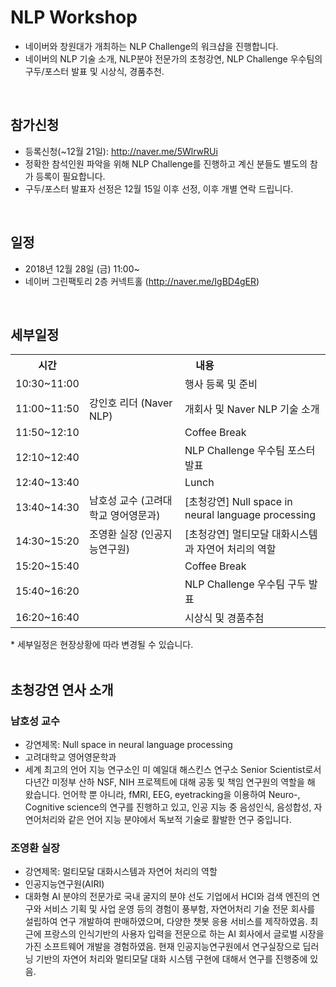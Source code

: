 # NLP Workshop
- 네이버와 창원대가 개최하는 NLP Challenge의 워크샵을 진행합니다.
- 네이버의 NLP 기술 소개, NLP분야 전문가의 초청강연, NLP Challenge 우수팀의 구두/포스터 발표 및 시상식, 경품추천.
<br>

## 참가신청
- 등록신청(~12월 21일): http://naver.me/5WlrwRUi
- 정확한 참석인원 파악을 위해 NLP Challenge를 진행하고 계신 분들도 별도의 참가 등록이 필요합니다.
- 구두/포스터 발표자 선정은 12월 15일 이후 선정, 이후 개별 연락 드립니다.
<br>

## 일정
- 2018년 12월 28일 (금) 11:00~
- 네이버 그린팩토리 2층 커넥트홀 (http://naver.me/IgBD4gER)
<br>

## 세부일정
<table>
<tr><th>시간</th><th colspan=2>내용</th><tr>
<tr><td>10:30~11:00</td><td></td><td>행사 등록 및 준비</td></tr>
<tr><td>11:00~11:50</td><td>강인호 리더 (Naver NLP)</td><td>개회사 및 Naver NLP 기술 소개</td></tr>
<tr><td>11:50~12:10</td><td></td><td>Coffee Break</td></tr>
<tr><td>12:10~12:40</td><td></td><td>NLP Challenge 우수팀 포스터 발표</td></tr>
<tr><td>12:40~13:40</td><td></td><td>Lunch</td></tr>
<tr><td>13:40~14:30</td><td>남호성 교수 (고려대학교 영어영문과)</td><td>[초청강연] Null space in neural language processing</td></tr>
<tr><td>14:30~15:20</td><td>조영환 실장 (인공지능연구원)</td><td>[초청강연] 멀티모달 대화시스템과 자연어 처리의 역할</td></tr>
<tr><td>15:20~15:40</td><td></td><td>Coffee Break</td></tr>
<tr><td>15:40~16:20</td><td></td><td>NLP Challenge 우수팀 구두 발표</td></tr>
<tr><td>16:20~16:40</td><td></td><td>시상식 및 경품추첨</td></tr>
</table>
* 세부일정은 현장상황에 따라 변경될 수 있습니다. 
<br>
<br>

## 초청강연 연사 소개
### 남호성 교수
- 강연제목: Null space in neural language processing
- 고려대학교 영어영문학과
- 세계 최고의 언어 지능 연구소인 미 예일대 해스킨스 연구소 Senior Scientist로서 다년간 미정부 산하 NSF, NIH 프로젝트에 대해 공동 및 책임 연구원의 역할을 해 왔습니다. 언어학 뿐 아니라, fMRI, EEG, eyetracking을 이용하여 Neuro-, Cognitive science의 연구를 진행하고 있고, 인공 지능 중 음성인식, 음성합성, 자연어처리와 같은 언어 지능 분야에서 독보적 기술로 활발한 연구 중입니다.
###  조영환 실장
- 강연제목: 멀티모달 대화시스템과 자연어 처리의 역할
- 인공지능연구원(AIRI)
- 대화형 AI 분야의 전문가로 국내 굴지의 분야 선도 기업에서 HCI와 검색 엔진의 연구와 서비스 기획 및 사업 운영 등의 경험이 풍부함, 자연어처리 기술 전문 회사를 설립하여 연구 개발하여 판매하였으며, 다양한 챗봇 응용 서비스를 제작하였음. 최근에 프랑스의 인식기반의 사용자 입력을 전문으로 하는 AI 회사에서 글로벌 시장을 가진 소프트웨어 개발을 경험하였음. 현재 인공지능연구원에서 연구실장으로 딥러닝 기반의 자연어 처리와 멀티모달 대화 시스템 구현에 대해서 연구를 진행중에 있음.
